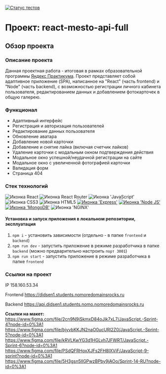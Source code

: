 [![Статус тестов](../../actions/workflows/tests.yml/badge.svg)](../../actions/workflows/tests.yml)

# Проект: react-mesto-api-full

## Обзор проекта

### Описание проекта 

Данная проектная работа - итоговая в рамках образовательной программы <a href="https://practicum.yandex.ru/">Яндекс Практикума</a>. Проект представляет собой адаптивное приложение (SPA), написанное на "React" (часть frontend) и "Node" (часть backend), с возможностью регистрации личного кабинета пользователя, редактированием данных и добавлением фотокарточек в общую галерею.

### Функционал
- Адаптивный интерфейс
- Регистрация и авторизация пользователей
- Редактирование данных пользователя
- Обновление аватара
- Добавление новой карточки
- Добавление и снятие лайка (включая счетчик лайков)
- Удаление карточки с модальным окном подтверждения действия
- Модальное окно успешной/неудачной регистрации на сайте
- Модальное окно с увеличенной фотографией карточки
- Валидация форм
- Страница 404

### Стек технологий
<span>
  <img src="https://img.shields.io/badge/React-20232A?style=for-the-badge&logo=react&logoColor=61DAFB" alt="Иконка React">
  <img src="https://img.shields.io/badge/React_Router-CA4245?style=for-the-badge&logo=react-router&logoColor=white" alt="Иконка React Router">
  <img src="https://img.shields.io/badge/JavaScript-323330?style=for-the-badge&logo=javascript&logoColor=F7DF1E" alt="Иконка 'JavaScript'">
  <img src="https://img.shields.io/badge/CSS3-1572B6?style=for-the-badge&logo=css3&logoColor=white" alt="Иконка CSS3">
  <img src="https://img.shields.io/badge/HTML5-E34F26?style=for-the-badge&logo=html5&logoColor=white" alt="Иконка HTML5">
  <a href=""><img src="https://img.shields.io/badge/Express.js-000000?style=for-the-badge&logo=express&logoColor=white" alt="Иконка 'Express'"></a>
  <a href=""><img src="https://img.shields.io/badge/Node.js-339933?style=for-the-badge&logo=nodedotjs&logoColor=white" alt="Иконка 'Node JS'"></a>
  <a href=""><img src="https://img.shields.io/badge/MongoDB-4EA94B?style=for-the-badge&logo=mongodb&logoColor=white" alt="Иконка 'MongoDB'"></a>
  <img src="https://img.shields.io/badge/Nginx-009639?style=for-the-badge&logo=nginx&logoColor=white" alt="Иконка 'NGINX'">
</span>

#### Установка и запуск приложения в локальном репозитории, эксплуатация
1. `npm i` - установить зависимости (отдельно - в папке `frontend` и `backend`)
2. `npm run dev` - запустить приложение в режиме разработчика в папке `backend` (можно предварительно настроить `порт 3001`)
3. `npm run start` - запустить приложение в режиме разработчика в папке `frontend`

### Ссылки на проект

IP 158.160.53.34

Frontend https://didsen1.students.nomoredomainsrocks.ru

Backend https://api.didsen1.students.nomo.nomoredomainsrocks.ru

<b>Ссылки на макет:</b>
<br>
https://www.figma.com/file/2cn9N9jSkmxD84oJik7xL7/JavaScript.-Sprint-4?node-id=0%3A1
https://www.figma.com/file/bjyvbKKJN2naO0ucURl2Z0/JavaScript.-Sprint-5?node-id=0%3A1
https://www.figma.com/file/kRVLKwYG3d1HGLvh7JFWRT/JavaScript.-Sprint-6?node-id=0%3A1
https://www.figma.com/file/PSdQFRHoxXJFs2FH8IXViF/JavaScript-9-sprint?node-id=0%3A1
https://www.figma.com/file/5H3gsn5lIGPwzBPby9jAOo/Sprint-14-RU?node-id=0%3A1





